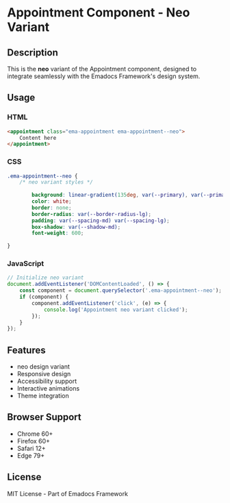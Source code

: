 # Appointment Component - Neo Variant

## Description
This is the **neo** variant of the Appointment component, designed to integrate seamlessly with the Emadocs Framework's design system.

## Usage

### HTML
```html
<appointment class="ema-appointment ema-appointment--neo">
    Content here
</appointment>
```

### CSS
```css
.ema-appointment--neo {
    /* neo variant styles */
    
        background: linear-gradient(135deg, var(--primary), var(--primary-dark));
        color: white;
        border: none;
        border-radius: var(--border-radius-lg);
        padding: var(--spacing-md) var(--spacing-lg);
        box-shadow: var(--shadow-md);
        font-weight: 600;
    
}
```

### JavaScript
```javascript
// Initialize neo variant
document.addEventListener('DOMContentLoaded', () => {
    const component = document.querySelector('.ema-appointment--neo');
    if (component) {
        component.addEventListener('click', (e) => {
            console.log('Appointment neo variant clicked');
        });
    }
});
```

## Features
- neo design variant
- Responsive design
- Accessibility support
- Interactive animations
- Theme integration

## Browser Support
- Chrome 60+
- Firefox 60+
- Safari 12+
- Edge 79+

## License
MIT License - Part of Emadocs Framework

